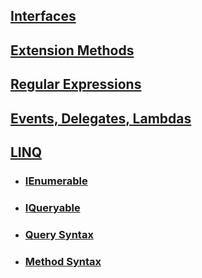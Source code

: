 ## [Interfaces]()
## [Extension Methods]()
## [Regular Expressions]()
## [Events, Delegates, Lambdas]()
## [LINQ]()
- ### [IEnumerable]()
- ### [IQueryable]()
- ### [Query Syntax]()
- ### [Method Syntax]()
